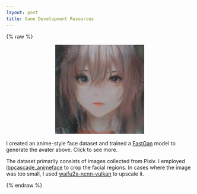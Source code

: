 ```yaml
---
layout: post
title: Game Development Resources
---
```


{% raw %}

<div style="text-align: center;">
<a href="javascript:void(0)" onclick="refreshAvater()" target="_self">
<img id="anime_avater" src = "/assets/img/avaters/Avater0.png" alt="Avater" width="240" />
</a>
</div>

<p>I created an anime-style face dataset and trained a <a href="https://github.com/IwakuraRein/FastGAN-pytorch">FastGan</a> model to generate the avater above. Click to see more.</p>

<p>The dataset primarily consists of images collected from Pixiv. I employed <a href="https://github.com/nagadomi/lbpcascade_animeface">lbpcascade_animeface</a> to crop the facial regions. In cases where the image was too small, I used <a href="https://github.com/nihui/waifu2x-ncnn-vulkan">waifu2x-ncnn-vulkan</a> to upscale it.</p>

{% endraw %}